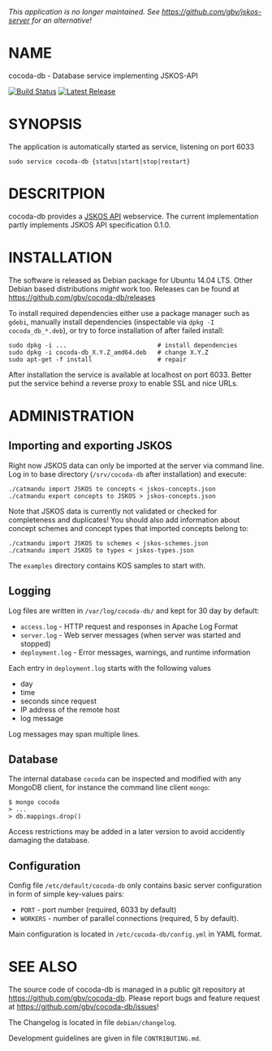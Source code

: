 *This application is no longer maintained. See https://github.com/gbv/jskos-server for an alternative!*

# NAME

cocoda-db - Database service implementing JSKOS-API

[![Build Status](https://travis-ci.org/gbv/cocoda-db.svg?branch=master)](https://travis-ci.org/gbv/cocoda-db)
[![Latest Release](https://img.shields.io/github/release/gbv/cocoda-db.svg)](https://github.com/gbv/cocoda-db/releases)

# SYNOPSIS

The application is automatically started as service, listening on port 6033

    sudo service cocoda-db {status|start|stop|restart}

# DESCRITPION

cocoda-db provides a [JSKOS API](https://gbv.github.io/jskos-api/) webservice.
The current implementation partly implements JSKOS API specification 0.1.0.

# INSTALLATION

The software is released as Debian package for Ubuntu 14.04 LTS. Other Debian
based distributions *might* work too. Releases can be found at
<https://github.com/gbv/cocoda-db/releases>

To install required dependencies either use a package manager such as `gdebi`,
manually install dependencies (inspectable via `dpkg -I cocoda_db_*.deb`), or
try to force installation of after failed install:

    sudo dpkg -i ...                         # install dependencies
    sudo dpkg -i cocoda-db_X.Y.Z_amd64.deb   # change X.Y.Z
    sudo apt-get -f install                  # repair

After installation the service is available at localhost on port 6033. Better
put the service behind a reverse proxy to enable SSL and nice URLs.

# ADMINISTRATION

## Importing and exporting JSKOS

Right now JSKOS data can only be imported at the server via command line. Log
in to base directory (`/srv/cocoda-db` after installation) and execute:

    ./catmandu import JSKOS to concepts < jskos-concepts.json
    ./catmandu export concepts to JSKOS > jskos-concepts.json

Note that JSKOS data is currently not validated or checked for completeness and
duplicates! You should also add information about concept schemes and concept
types that imported concepts belong to:

    ./catmandu import JSKOS to schemes < jskos-schemes.json
    ./catmandu import JSKOS to types < jskos-types.json

The `examples` directory contains KOS samples to start with.

## Logging

Log files are written in `/var/log/cocoda-db/` and kept for 30 day by default:

* `access.log` - HTTP request and responses in Apache Log Format
* `server.log` - Web server messages (when server was started and stopped)
* `deployment.log` - Error messages, warnings, and runtime information

Each entry in `deployment.log` starts with the following values

* day
* time
* seconds since request
* IP address of the remote host
* log message

Log messages may span multiple lines.

## Database

The internal database `cocoda` can be inspected and modified with any MongoDB
client, for instance the command line client `mongo`:

    $ mongo cocoda
    > ...
    > db.mappings.drop()

Access restrictions may be added in a later version to avoid accidently
damaging the database.

## Configuration

Config file `/etc/default/cocoda-db` only contains basic server configuration
in form of simple key-values pairs:

* `PORT`    - port number (required, 6033 by default)
* `WORKERS` - number of parallel connections (required, 5 by default).

Main configuration is located in `/etc/cocoda-db/config.yml` in YAML format.

# SEE ALSO

The source code of cocoda-db is managed in a public git repository at
<https://github.com/gbv/cocoda-db>. Please report bugs and feature request at
<https://github.com/gbv/cocoda-db/issues>!

The Changelog is located in file `debian/changelog`.

Development guidelines are given in file `CONTRIBUTING.md`.

